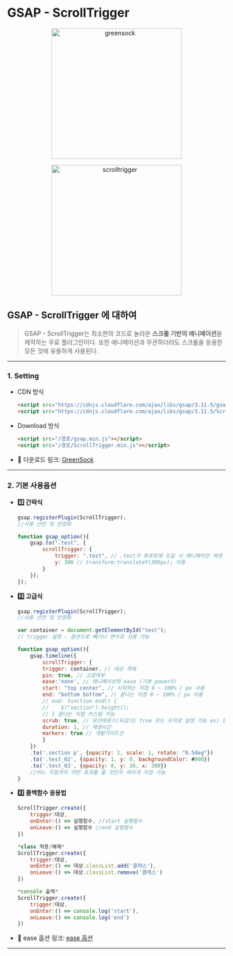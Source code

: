 # GSAP - ScrollTrigger
<p align="center"><img src="https://user-images.githubusercontent.com/65703793/230003093-eac54ca5-f20a-4cb1-bd3c-afde73d871dd.png" alt="greensock" width="300px"></p>
<p align="center"><img src="https://user-images.githubusercontent.com/65703793/230003145-85539aa5-d158-4450-96e6-823836489738.png" alt="scrolltrigger" width="300px"></p>

## GSAP - ScrollTrigger 에 대하여
>GSAP - ScrollTrigger는 최소한의 코드로 놀라운 **스크롤 기반의 애니메이션**을 제작하는 무료 플러그인이다. 또한 애니메이션과 무관하더라도 스크롤을 응용한 모든 것에 유용하게 사용된다.
***

### 1. Setting

* CDN 방식
    ```html
    <script src="https://cdnjs.cloudflare.com/ajax/libs/gsap/3.11.5/gsap.min.js"></script>
    <script src="https://cdnjs.cloudflare.com/ajax/libs/gsap/3.11.5/ScrollTrigger.min.js"></script>
    ```
* Download 방식
    ```html
    <script src="/경로/gsap.min.js"></script>
    <script src="/경로/ScrollTrigger.min.js"></script>
    ```
* :link: 다운로드 링크: <a href="https://greensock.com/docs/v3/Installation?checked=core,scrollTrigger" target="_blank">GreenSock</a>

***

### 2. 기본 사용옵션

* **:one: 간략식**
    ```js
    gsap.registerPlugin(ScrollTrigger);
    //사용 선언 및 안정화
    
    function gsap_option(){
        gsap.to(".test", {
            scrollTrigger: {
                trigger: ".test", // .test가 뷰포트에 도달 시 애니메이션 재생
                y: 300 // transform:translateY(300px); 이동
            }
        });
    });
    ```

* **:two: 고급식**
    ```js
    gsap.registerPlugin(ScrollTrigger);
    //사용 선언 및 안정화

    var container = document.getElementById("test");
    // trigger 설정 - 옵션으로 빼거나 변수로 사용 가능

    function gsap_option(){
        gsap.timeline({  
            scrollTrigger: {
            trigger: container, // 대상 객채
            pin: true, // 고정여부
            ease:'none', // 애니메이션의 ease (기본 power3)
            start: "top center", // 시작하는 지점 0 ~ 100% / px 사용
            end: "bottom bottom", // 끝나는 지점 0 ~ 100% / px 사용
            // end: function end() {
            //    $("section").height();
            // } 끝나는 지점 커스텀 가능
            scrub: true, // 모션바운스(되감기) true 또는 숫자로 설정 가능 ex) 1
            duration: 1, // 재생시간
            markers: true // 개발가이드선
            }
        })
        .to('.section p', {opacity: 1, scale: 1, rotate: "0.5deg"})
        .to('.test_02', {opacity: 1, y: 0, backgroundColor: #000})
        .to('.test_03', {opacity: 0, y: 20, x: 300})
        //어느 지점까지 어떤 효과를 줄 것인지 여러개 지정 가능
    }
    ```
    
* **:three: 콜백함수 응용법**
    ```js
    ScrollTrigger.create({
        trigger:대상,
        onEnter:() => 실행함수, //start 실행함수
        onLeave:() => 실행함수 //end 실행함수
    })

    *class 적용/해제*
    ScrollTrigger.create({
        trigger:대상,
        onEnter:() => 대상.classList.add('클래스'),
        onLeave:() => 대상.classList.remove('클래스')
    })

    *console 출력*
    ScrollTrigger.create({
        trigger:대상,
        onEnter:() => console.log('start'),
        onLeave:() => console.log('end')
    })
    ```

* :link: ease 옵션 링크: <a href="https://greensock.com/docs/v3/Eases" target="_blank">ease 옵션</a>
***